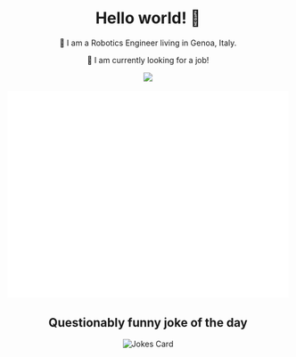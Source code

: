 <h1 align="center">Hello world! 👋</h1>

<!--
**andreabradpitto/andreabradpitto** is a ✨ _special_ ✨ repository because its `README.md` (this file) appears on your GitHub profile.

Here are some ideas to get you started:

- 🔭 I’m currently working on ...
- 🌱 I’m currently learning ...
- 👯 I’m looking to collaborate on ...
- 🤔 I’m looking for help with ...
- 💬 Ask me about ...
- 📫 How to reach me: ...
- 😄 Pronouns: ...
- ⚡ Fun fact: ...
-->

<p align="center">🤖 I am a Robotics Engineer living in Genoa, Italy.</p>
<p align="center">🏁 I am currently looking for a job!</p>

<p align="center">
  <a href="https://github.com/andreabradpitto/">
    <img src="https://github-readme-stats.vercel.app/api?username=andreabradpitto&include_all_commits=true&show_icons=true&bg_color=232627&text_color=ffffd7&icon_color=cccc00&title_color=ffff99" />
  </a>
</p>

<p align="center">
  <a href="https://github.com/andreabradpitto/">
    <img src="https://raw.githubusercontent.com/andreabradpitto/andreabradpitto/master/github-metrics.svg" />
  </a>
</p>

<h2 align="center">Questionably funny joke of the day</h2>
<p align="center">
<img src="https://readme-jokes.vercel.app/api?theme=ayu-mirage" alt="Jokes Card"/>
</p>
